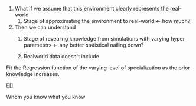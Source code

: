 1. What if we assume that this environment clearly represents the real-world 
    1. Stage of approximating the environment to real-world <- how much?  
2. Then we can understand 
    1. Stage of revealing knowledge from simulations with varying hyper parameters <- any better statistical nailing down?

    2. Realworld data doesn't include 

Fit the Regression function of the 
varying level of specialization
as the prior knowledge increases.

E[]

Whom you know what you know 

